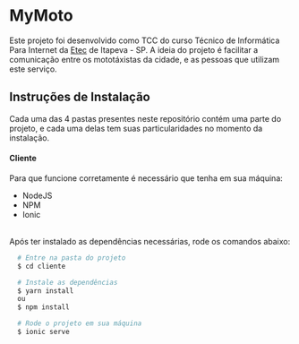 # MyMoto
Este projeto foi desenvolvido como TCC do curso Técnico de Informática Para Internet da [Etec](https://www.etecitapeva.com.br/) de Itapeva - SP.
A ideia do projeto é facilitar a comunicação entre os mototáxistas da cidade, e as pessoas que utilizam este serviço.

## Instruções de Instalação
Cada uma das 4 pastas presentes neste repositório contém uma parte do projeto, e cada uma delas tem suas particularidades no momento da instalação.

#### Cliente
Para que funcione corretamente é necessário que tenha em sua máquina:
- NodeJS
- NPM
- Ionic
<br>
Após ter instalado as dependências necessárias, rode os comandos abaixo:

```bash
  # Entre na pasta do projeto
  $ cd cliente

  # Instale as dependências
  $ yarn install 
  ou 
  $ npm install

  # Rode o projeto em sua máquina
  $ ionic serve
```